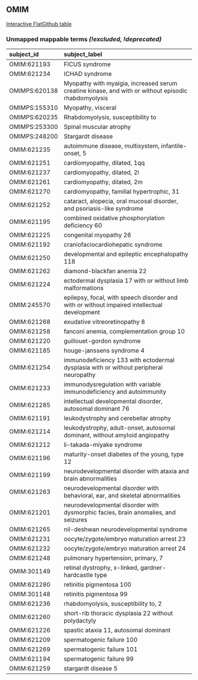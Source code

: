 ## OMIM
[Interactive FlatGithub table](https://flatgithub.com/monarch-initiative/mondo-ingest?filename=src/ontology/reports/omim_mapping_status.tsv)

### Unmapped mappable terms _(!excluded, !deprecated)_
| subject_id    | subject_label                                                                                       |
|:--------------|:----------------------------------------------------------------------------------------------------|
| OMIM:621193   | FICUS syndrome                                                                                      |
| OMIM:621234   | ICHAD syndrome                                                                                      |
| OMIMPS:620138 | Myopathy with myalgia, increased serum creatine kinase, and with or without episodic rhabdomyolysis |
| OMIMPS:155310 | Myopathy, visceral                                                                                  |
| OMIMPS:620235 | Rhabdomyolysis, susceptibility to                                                                   |
| OMIMPS:253300 | Spinal muscular atrophy                                                                             |
| OMIMPS:248200 | Stargardt disease                                                                                   |
| OMIM:621235   | autoimmune disease, multisystem, infantile-onset, 5                                                 |
| OMIM:621251   | cardiomyopathy, dilated, 1qq                                                                        |
| OMIM:621237   | cardiomyopathy, dilated, 2l                                                                         |
| OMIM:621261   | cardiomyopathy, dilated, 2m                                                                         |
| OMIM:621270   | cardiomyopathy, familial hypertrophic, 31                                                           |
| OMIM:621252   | cataract, alopecia, oral mucosal disorder, and psoriasis-like syndrome                              |
| OMIM:621195   | combined oxidative phosphorylation deficiency 60                                                    |
| OMIM:621225   | congenital myopathy 26                                                                              |
| OMIM:621192   | craniofaciocardiohepatic syndrome                                                                   |
| OMIM:621250   | developmental and epileptic encephalopathy 118                                                      |
| OMIM:621262   | diamond-blackfan anemia 22                                                                          |
| OMIM:621224   | ectodermal dysplasia 17 with or without limb malformations                                          |
| OMIM:245570   | epilepsy, focal, with speech disorder and with or without impaired intellectual development         |
| OMIM:621268   | exudative vitreoretinopathy 8                                                                       |
| OMIM:621258   | fanconi anemia, complementation group 10                                                            |
| OMIM:621220   | guillouet-gordon syndrome                                                                           |
| OMIM:621185   | houge-janssens syndrome 4                                                                           |
| OMIM:621254   | immunodeficiency 133 with ectodermal dysplasia with or without peripheral neuropathy                |
| OMIM:621233   | immunodysregulation with variable immunodeficiency and autoimmunity                                 |
| OMIM:621285   | intellectual developmental disorder, autosomal dominant 76                                          |
| OMIM:621191   | leukodystrophy and cerebellar atrophy                                                               |
| OMIM:621214   | leukodystrophy, adult-onset, autosomal dominant, without amyloid angiopathy                         |
| OMIM:621212   | li-takada-miyake syndrome                                                                           |
| OMIM:621196   | maturity-onset diabetes of the young, type 12                                                       |
| OMIM:621199   | neurodevelopmental disorder with ataxia and brain abnormalities                                     |
| OMIM:621263   | neurodevelopmental disorder with behavioral, ear, and skeletal abnormalities                        |
| OMIM:621201   | neurodevelopmental disorder with dysmorphic facies, brain anomalies, and seizures                   |
| OMIM:621265   | nil-deshwan neurodevelopmental syndrome                                                             |
| OMIM:621231   | oocyte/zygote/embryo maturation arrest 23                                                           |
| OMIM:621232   | oocyte/zygote/embryo maturation arrest 24                                                           |
| OMIM:621248   | pulmonary hypertension, primary, 7                                                                  |
| OMIM:301149   | retinal dystrophy, x-linked, gardner-hardcastle type                                                |
| OMIM:621280   | retinitis pigmentosa 100                                                                            |
| OMIM:301148   | retinitis pigmentosa 99                                                                             |
| OMIM:621236   | rhabdomyolysis, susceptibility to, 2                                                                |
| OMIM:621260   | short-rib thoracic dysplasia 22 without polydactyly                                                 |
| OMIM:621226   | spastic ataxia 11, autosomal dominant                                                               |
| OMIM:621209   | spermatogenic failure 100                                                                           |
| OMIM:621269   | spermatogenic failure 101                                                                           |
| OMIM:621194   | spermatogenic failure 99                                                                            |
| OMIM:621259   | stargardt disease 5                                                                                 |